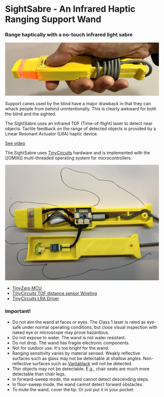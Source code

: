 # SightSabre - An Infrared Haptic Ranging Support Wand 
### Range haptically with a no-touch infrared light sabre
<a href="https://raw.githubusercontent.com/oyamist/om-ranger/master/assets/sight-saber.jpg"><img src="https://raw.githubusercontent.com/oyamist/om-ranger/master/assets/sight-saber.jpg" width=800px/></a>

Support canes used by the blind have a major drawback in that
they can whack people from behind unintentionally.  This is clearly
awkward for both the blind and the sighted.

The SightSabre uses an infrared TOF (Time-of-flight) laser 
to detect near objects.
Tactile feedback on the range of detected objects is provided by
a Linear Resonant Actuator (LRA) haptic device.

[See video](https://youtu.be/uYHzJQGOatI)

The SightSabre uses [TinyCircuits](https://tinycircuits.com) hardware
and is implemented with the [[OMilli]] multi-threaded operating system
for microcontrollers.

<a href="https://raw.githubusercontent.com/oyamist/om-ranger/master/assets/sight-saber-parts.jpg"><img src="https://raw.githubusercontent.com/oyamist/om-ranger/master/assets/sight-saber-parts.jpg" width=800px/></a>

* [TinyZero MCU](https://tinycircuits.com/products/tinyzero-processor)
* [TinyCircuits TOF distance sensor Wireling](https://tinycircuits.com/products/tof-distance-sensor-wireling-vl53l0x)
* [TinyCircuits LRA Driver](https://tinycircuits.com/products/lra-wireling-drv2605)

### Important!

* Do not aim the wand at faces or eyes. The Class 1 laser is rated as eye-safe 
  under normal operating conditions, but close visual inspection with naked eye
  or microscope may prove hazardous.
* Do not expose to water. The wand is not water resistant.
* Do not drop. The wand has fragile electronic components.
* Not for outdoor use. It's too bright for the wand.
* Ranging sensitivity varies by material sensed. Weakly reflective surfaces
  such as glass may not be detectable at shallow angles.
  Non-reflective surfaces such as 
  [Vantablack](https://en.wikipedia.org/wiki/Vantablack) will not be 
  detected.
* Thin objects may not be detectable. E.g., chair seats are 
  much more detectable than chair legs. 
* In forward-sweep mode, the wand cannot detect descending steps.
* In floor-sweep mode, the wand cannot detect forward obstacles.
* To mute the wand, cover the tip. Or just put it in your pocket.
